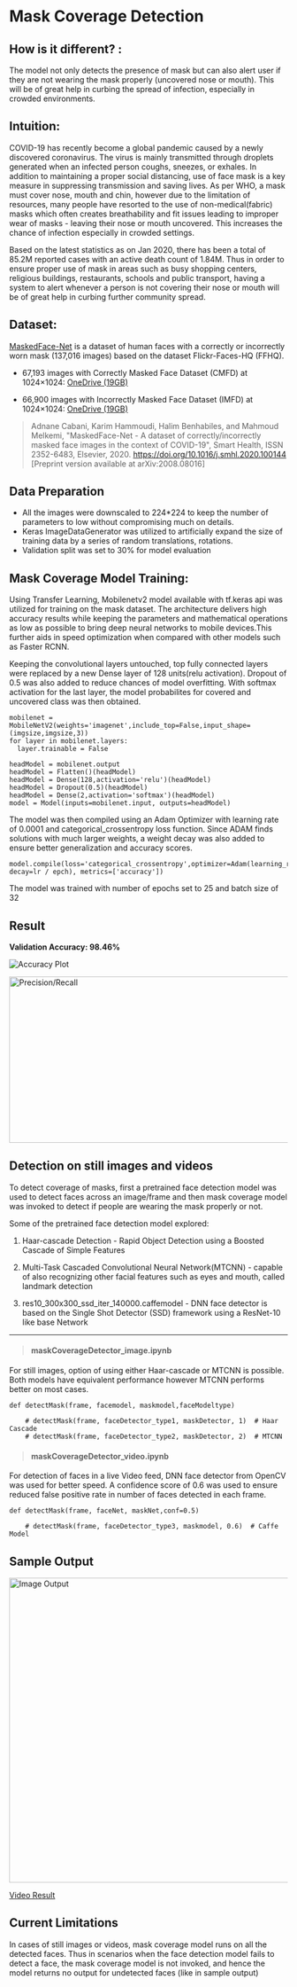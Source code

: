 # Mask Coverage Detection


## How is it different? :

The model not only detects the presence of mask but can also alert user if they are not wearing the mask properly (uncovered nose or mouth). This will be of great help in curbing the spread of infection, especially in crowded environments. 



## Intuition: 

COVID-19 has recently become a global pandemic caused by a newly discovered coronavirus. The virus is mainly transmitted through droplets generated when an infected person coughs, sneezes, or exhales. In addition to maintaining a proper social distancing, use of face mask is a key measure in suppressing transmission and saving lives. As per WHO, a mask must cover nose, mouth and chin, however due to the limitation of resources, many people have resorted to the use of non-medical(fabric) masks which often creates breathability and fit issues leading to improper wear of masks - leaving their nose or mouth uncovered.  This increases the chance of infection especially in crowded settings.

Based on the latest statistics as on Jan 2020, there has been a total of 85.2M reported cases with an active death count of 1.84M. Thus in order to ensure proper use of mask in areas such as busy shopping centers, religious buildings, restaurants, schools and public transport, having a system to alert whenever a person is not covering their nose or mouth will be of great help in curbing further community spread. 



## Dataset: 
  
[MaskedFace-Net](https://github.com/cabani/MaskedFace-Net) is a dataset of human faces with a correctly or incorrectly worn mask (137,016 images) based on the dataset Flickr-Faces-HQ (FFHQ).

- 67,193 images with Correctly Masked Face Dataset (CMFD) at 1024×1024: [OneDrive (19GB)](https://esigelec-my.sharepoint.com/:f:/g/personal/cabani_esigelec_fr/Ev3GdnQSyzxPjyzU5ElHqagBlkRCaKnnCI85iX-d1L4OHA?e=G7uaYV)

- 66,900 images with Incorrectly Masked Face Dataset (IMFD) at 1024×1024: [OneDrive (19GB)](https://esigelec-my.sharepoint.com/:f:/g/personal/cabani_esigelec_fr/EirjS8ew7-5LnO8I56Uk63wBKebwSlukFBFBaO8N25wn3g?e=Ho1jHG)

> Adnane Cabani, Karim Hammoudi, Halim Benhabiles, and Mahmoud Melkemi, "MaskedFace-Net - A dataset of correctly/incorrectly masked face images in the context of COVID-19", Smart Health, ISSN 2352-6483, Elsevier, 2020. https://doi.org/10.1016/j.smhl.2020.100144 [Preprint version available at arXiv:2008.08016]



## Data Preparation 

- All the images were downscaled to 224*224 to keep the number of parameters to low without compromising much on details.  
- Keras ImageDataGenerator was utilized to artificially expand the size of training data by a series of random translations, rotations. 
- Validation split was set to 30% for model evaluation



## Mask Coverage Model Training: 

Using Transfer Learning, Mobilenetv2 model available with tf.keras api was utilized for training on the mask dataset. The architecture delivers high accuracy results while keeping the parameters and mathematical operations as low as possible to bring deep neural networks to mobile devices.This further aids in speed optimization when compared with other models such as Faster RCNN. 

Keeping the convolutional layers untouched, top fully connected layers were replaced by a new Dense layer of 128 units(relu activation). Dropout of 0.5 was also added to reduce chances of model overfitting. With softmax activation for the last layer, the model probabilites for covered and uncovered class was then obtained.

    mobilenet = MobileNetV2(weights='imagenet',include_top=False,input_shape=(imgsize,imgsize,3)) 
    for layer in mobilenet.layers:
      layer.trainable = False
    
    headModel = mobilenet.output
    headModel = Flatten()(headModel)
    headModel = Dense(128,activation='relu')(headModel)
    headModel = Dropout(0.5)(headModel)
    headModel = Dense(2,activation='softmax')(headModel)
    model = Model(inputs=mobilenet.input, outputs=headModel)

The model was then compiled using an Adam Optimizer with learning rate of 0.0001 and categorical_crossentropy loss function. Since ADAM finds solutions with much larger weights, a weight decay was also added to ensure better generalization and accuracy scores. 

    model.compile(loss='categorical_crossentropy',optimizer=Adam(learning_rate=lr, decay=lr / epch), metrics=['accuracy'])

The model was trained with number of epochs set to 25 and batch size of 32



## Result


**Validation Accuracy: 98.46%**

![Accuracy Plot](/plots/acc_plot_v2.png)

<img src="/plots/stats.png" alt="Precision/Recall" width="600" height="300" />



## Detection on still images and videos


To detect coverage of masks, first a pretrained face detection model was used to detect faces across an image/frame and then mask coverage model was invoked to detect if people are wearing the mask properly or not. 

Some of the pretrained face detection model explored: 

  1. Haar-cascade Detection
    - Rapid Object Detection using a Boosted Cascade of Simple Features
    
  2. Multi-Task Cascaded Convolutional Neural Network(MTCNN)
    - capable of also recognizing other facial features such as eyes and mouth, called landmark detection
    
  3. res10_300x300_ssd_iter_140000.caffemodel
    - DNN face detector is based on the Single Shot Detector (SSD) framework using a ResNet-10 like base Network
    
 
 ***
 
 
 > #### maskCoverageDetector_image.ipynb
 
 For still images, option of using either Haar-cascade or MTCNN is possible. Both models have equivalent performance however MTCNN performs better on most cases.
  
    def detectMask(frame, facemodel, maskmodel,faceModeltype)
    
        # detectMask(frame, faceDetector_type1, maskDetector, 1)  # Haar Cascade
        # detectMask(frame, faceDetector_type2, maskDetector, 2)  # MTCNN
  
  
  
           
 > #### maskCoverageDetector_video.ipynb
 
  For detection of faces in a live Video feed, DNN face detector from OpenCV was used for better speed. A confidence score of 0.6 was used to ensure reduced false positive rate in number of faces detected in each frame.
  
    def detectMask(frame, faceNet, maskNet,conf=0.5)
    
        # detectMask(frame, faceDetector_type3, maskmodel, 0.6)  # Caffe Model
  
  
  
  
## Sample Output



<img src="/results/1.png" alt="Image Output" width="800" height="550" />

[Video Result](/results/rec.mov)




## Current Limitations



In cases of still images or videos, mask coverage model runs on all the detected faces. Thus in scenarios when the face detection model fails to detect a face, the mask coverage model is not invoked, and hence the model returns no output for undetected faces (like in sample output) 
